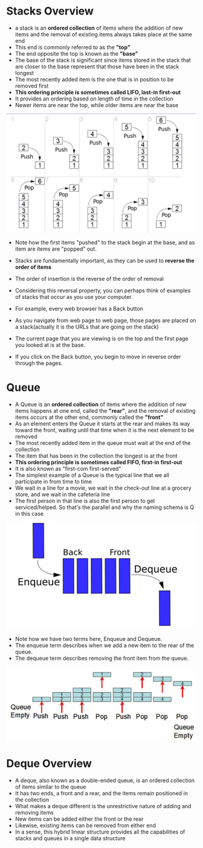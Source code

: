 # Stacks Overview

* a stack is an **ordered collection** of items where the addition of new items and the removal of existing items always takes place at the same end
* This end is commonly referred to as the **"top"**
* The end opposite the top is known as the **"base"**
* The base of the stack is significant since items stored in the stack that are closer to the base represent that those have been in the stack longest
* The most recently added item is the one that is in position to be removed first
* **This ordering principle is sometimes called LIFO, last-in first-out**
* It provides an ordering based on length of time in the collection
* Newer items are near the top, while older items are near the base

![Image of Stacks](Stack.png)

* Note how the first items "pushed" to the stack begin at the base, and as item are items are "popped" out.
* Stacks are fundamentally important, as they can be used to **reverse the order of items**
* The order of insertion is the reverse of the order of removal

* Considering this reversal property, you can perhaps think of examples of stacks that occur as you use your computer.
* For example, every web browser has a Back button
* As you navigate from web page to web page, those pages are placed on a stack(actually it is the URLs that are going on the stack)
* The current page that you are viewing is on the top and the first page you looked at is at the base.
* If you click on the Back button, you begin to move in reverse order through the pages.


# Queue

* A Queue is an **ordered collection** of items where the addition of new items happens at one end, called the **"rear"**, and the removal of existing items occurs at the other end, commonly called the **"front"**
* As an element enters the Queue it starts at the rear and makes its way toward the front, waiting until that time when it is the next element to be removed
* The most recently added item in the queue must wait at the end of the collection
* The item that has been in the collection the longest is at the front
* **This ordering principle is sometimes called FIFO, first-in first-out**
* It is also known as "first-com first-served"
* The simplest example of a Queue is the typical line that we all participate in from time to time
* We wait in a line for a movie, we wait in the check-out line at a grocery store, and we wait in the cafeteria line
* The first person in that line is also the first person to get serviced/helped. So that's the parallel and why the naming schema is Q in this case

![Image of Queue](Queue.png)

* Note how we have two terms here, Enqueue and Dequeue.
* The enqueue term describes when we add a new item to the rear of the queue.
* The dequeue term describes removing the front item from the queue.

![Image of Queue2](Queue2.png)

# Deque Overview
* A deque, also known as a double-ended queue, is an ordered collection of items similar to the queue
* It has two ends, a front and a rear, and the items remain positioned in the collection
* What makes a deque different is the unrestrictive nature of adding and removing items
* New items can be added either the front or the rear
* Likewise, existing items can be removed from either end
* In a sense, this hybrid linear structure provides all the capabilities of stacks and queues in a single data structure
